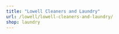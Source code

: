 ```yaml
---
title: "Lowell Cleaners and Laundry"
url: /lowell/lowell-cleaners-and-laundry/
shop: laundry
---
```

